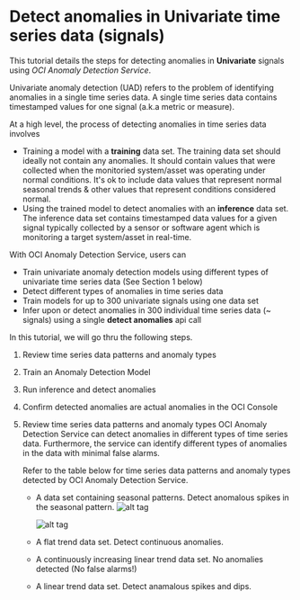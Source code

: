 # Detect anomalies in Univariate time series data (signals)

This tutorial details the steps for detecting anomalies in **Univariate** signals using *OCI Anomaly Detection Service*.

Univariate anomaly detection (UAD) refers to the problem of identifying anomalies in a single time series data.  A single time series data contains timestamped values for one signal (a.k.a metric or measure).

At a high level, the process of detecting anomalies in time series data involves
- Training a model with a **training** data set.
  The training data set should ideally not contain any anomalies. It should contain values that were collected when the monitoried system/asset was operating under normal conditions.  It's ok to include data values that represent normal seasonal trends & other values that represent conditions considered normal. 
- Using the trained model to detect anomalies with an **inference** data set.
  The inference data set contains timestamped data values for a given signal typically collected by a sensor or software agent which is monitoring a target system/asset in real-time.

With OCI Anomaly Detection Service, users can
- Train univariate anomaly detection models using different types of univariate time series data (See Section 1 below)
- Detect different types of anomalies in time series data
- Train models for up to 300 univariate signals using one data set
- Infer upon or detect anomalies in 300 individual time series data (~ signals) using a single **detect anomalies** api call

In this tutorial, we will go thru the following steps.
1. Review time series data patterns and anomaly types
2. Train an Anomaly Detection Model
3. Run inference and detect anomalies
4. Confirm detected anomalies are actual anomalies in the OCI Console

1. Review time series data patterns and anomaly types
   OCI Anomaly Detection Service can detect anomalies in different types of time series data.  Furthermore, the service can identify different types of anomalies in the data with minimal false alarms.

   Refer to the table below for time series data patterns and anomaly types detected by OCI Anomaly Detection Service.

   - A data set containing seasonal patterns.  Detect anomalous spikes in the seasonal pattern.
     ![alt tag](./images/A-01.PNG)

     ![alt tag](./images/A-01.PNG)

   - A flat trend data set. Detect continuous anomalies.

   - A continuously increasing linear trend data set. No anomalies detected (No false alarms!)

   - A linear trend data set. Detect anamalous spikes and dips.
